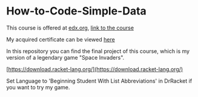 # How-to-Code-Simple-Data
This course is offered at [edx.org](https://www.edx.org/),   [link to the course](https://www.edx.org/course/how-to-code-simple-data)

My acquired certificate can be viewed [here](https://courses.edx.org/certificates/167007e71eaf41b0b7c7fbed05e214a7)

In this repository you can find the final project of this course, which is my version of a legendary game "Space Invaders".

[https://download.racket-lang.org/](https://download.racket-lang.org/)

Set Language to 'Beginning Student With List Abbreviations' in DrRacket if you want to try my game.
